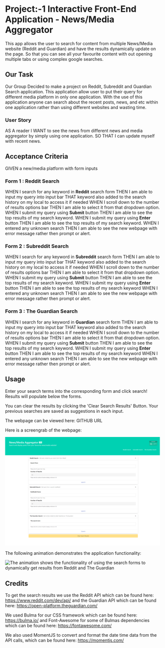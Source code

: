 # Project:-1 Interactive Front-End Application - News/Media Aggregator

This app allows the user to search for content from multiple News/Media website (Reddit and Guardian) and have the results dynamically update on the page. So that you can see all your favourite content with out opening multiple tabs or using complex google searches.

## Our Task

 Our Group Decided to make a project on Reddit, Subreddit and Guardian Search application. This application allow user to put their query for different media platform in only one application. With the use of this application anyone can search about the recent posts, news, and etc within one application rather than using different websites and wasting time. 

### User Story

AS A reader 
I  WANT to see the news from different news and media aggregator by simply using one application.
SO THAT I can update myself with recent news.
## Acceptance Criteria

GIVEN a new/media platform with form inputs 

### Form 1 : Reddit Search 
WHEN I search for any keyword in **Reddit** search form 
THEN I am able to input my query into input bar
THAT keyword also added to the search history on my local to access it if needed
WHEN I scroll down to the number of results options bar 
THEN I am able to select it from that dropdown option.
WHEN I submit my query using **Submit** button
THEN I am able to see the top results of my search keyword.
WHEN I submit my query using **Enter** button
THEN I am able to see the top results of my search keyword.
WHEN I entered any unknown search
THEN I am able to see the new webpage with error message rather then prompt or alert.

### Form 2 : Subreddit Search
WHEN I search for any keyword in **Subreddit** search form 
THEN I am able to input my query into input bar
THAT keyword also added to the search history on my local to access it if needed
WHEN I scroll down to the number of results options bar 
THEN I am able to select it from that dropdown option.
WHEN I submit my query using **Submit** button
THEN I am able to see the top results of my search keyword.
WHEN I submit my query using **Enter** button
THEN I am able to see the top results of my search keyword
WHEN I entered any unknown search
THEN I am able to see the new webpage with error message rather then prompt or alert.


### Form 3 : The Guardian Search
WHEN I search for any keyword in **Guardian** search form 
THEN I am able to input my query into input bar
THAT keyword also added to the search history on my local to access it if needed
WHEN I scroll down to the number of results options bar 
THEN I am able to select it from that dropdown option.
WHEN I submit my query using **Submit** button
THEN I am able to see the top results of my search keyword.
WHEN I submit my query using **Enter** button
THEN I am able to see the top results of my search keyword
WHEN I entered any unknown search
THEN I am able to see the new webpage with error message rather then prompt or alert.


## Usage

Enter your search terms into the corresponding form and click search! Results will populate below the forms. 

You can clear the results by clicking the 'Clear Search Results' Button. Your previous searches are saved as suggestions in each input.

The webpage can be viewed here: GITHUB URL

Here is a screengrab of the webpage:

![The website has a header containing a Title, navigation links and a weather widget. As well as 3 search forms for Reddit and The Guadrian](./Assets/IMG/Screengrab.png)

The following animation demonstrates the application functionality:

![The animation shows the functionality of using the search forms to dynamically get results from Reddit and The Guardian](./Assets/IMG/Animation.gif)

## Credits

To get the search results we use the Reddit API which can be found here: https://www.reddit.com/dev/api/ and the Guardian API which can be found here: https://open-platform.theguardian.com/

We used Bulma for our CSS framework which can be found here: https://bulma.io/ and Font-Awesome for some of Bulmas dependencies which can be found here: https://fontawesome.com/

We also used MomentJS to convert and format the date time data from the API calls, which can be found here: https://momentjs.com/
